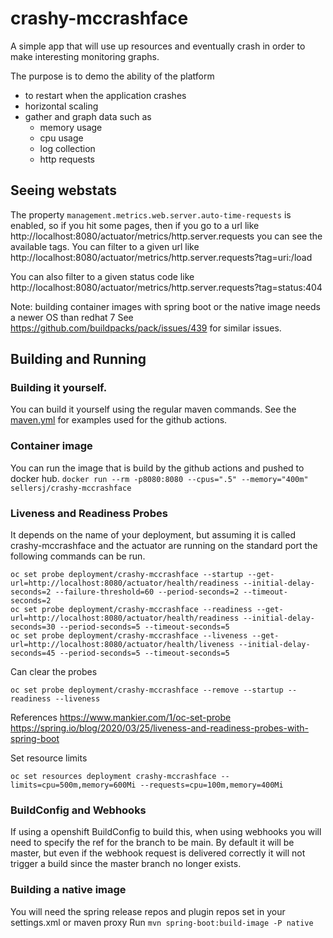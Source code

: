 # crashy-mccrashface

A simple app that will use up resources and eventually crash in order to make interesting monitoring graphs.

The purpose is to demo the ability of the platform
* to restart when the application crashes
* horizontal scaling
* gather and graph data such as
    * memory usage
    * cpu usage
    * log collection
    * http requests

## Seeing webstats
The property `management.metrics.web.server.auto-time-requests` is enabled, so if you hit some pages, then if
you go to a url like http://localhost:8080/actuator/metrics/http.server.requests you can
see the available tags.
You can filter to a given url like
http://localhost:8080/actuator/metrics/http.server.requests?tag=uri:/load

You can also filter to a given status code like
http://localhost:8080/actuator/metrics/http.server.requests?tag=status:404

Note: building container images with spring boot or the native image needs a newer OS than redhat 7
See https://github.com/buildpacks/pack/issues/439 for similar issues.

## Building and Running

### Building it yourself.
You can build it yourself using the regular maven commands. See the [maven.yml](.github/workflows/maven.yml) for
examples used for the github actions.

### Container image
You can run the image that is build by the github actions and pushed to docker hub.
`docker run --rm -p8080:8080 --cpus=".5" --memory="400m" sellersj/crashy-mccrashface`

### Liveness and Readiness Probes
It depends on the name of your deployment, but assuming it is called crashy-mccrashface and the actuator 
are running on the standard port the following commands can be run.
```
oc set probe deployment/crashy-mccrashface --startup --get-url=http://localhost:8080/actuator/health/readiness --initial-delay-seconds=2 --failure-threshold=60 --period-seconds=2 --timeout-seconds=2
oc set probe deployment/crashy-mccrashface --readiness --get-url=http://localhost:8080/actuator/health/readiness --initial-delay-seconds=30 --period-seconds=5 --timeout-seconds=5
oc set probe deployment/crashy-mccrashface --liveness --get-url=http://localhost:8080/actuator/health/liveness --initial-delay-seconds=45 --period-seconds=5 --timeout-seconds=5
```

Can clear the probes
```
oc set probe deployment/crashy-mccrashface --remove --startup --readiness --liveness
```
References
https://www.mankier.com/1/oc-set-probe
https://spring.io/blog/2020/03/25/liveness-and-readiness-probes-with-spring-boot

Set resource limits
```
oc set resources deployment crashy-mccrashface --limits=cpu=500m,memory=600Mi --requests=cpu=100m,memory=400Mi
```

### BuildConfig and Webhooks
If using a openshift BuildConfig to build this, when using webhooks you will need to specify the ref for the branch
to be main. By default it will be master, but even if the webhook request is delivered correctly it will not trigger
a build since the master branch no longer exists.

### Building a native image
You will need the spring release repos and plugin repos set in your settings.xml or maven proxy
Run `mvn spring-boot:build-image -P native `

